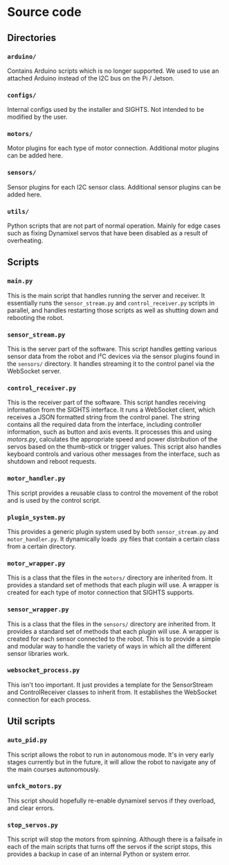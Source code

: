 # Source code

## Directories

### `arduino/`

Contains Arduino scripts which is no longer supported. We used to use an attached Arduino instead of the I2C bus on the Pi / Jetson.

### `configs/`

Internal configs used by the installer and SIGHTS. Not intended to be modified by the user.

### `motors/`

Motor plugins for each type of motor connection. Additional motor plugins can be added here.

### `sensors/`

Sensor plugins for each I2C sensor class. Additional sensor plugins can be added here.

### `utils/`

Python scripts that are not part of normal operation. Mainly for edge cases such as fixing Dynamixel servos that have been disabled as a result of overheating.

## Scripts

### `main.py`

This is the main script that handles running the server and receiver. It essentially runs the `sensor_stream.py` and `control_receiver.py` scripts in parallel, and handles restarting those scripts as well as shutting down and rebooting the robot.

### `sensor_stream.py`

This is the server part of the software. This script handles getting various sensor data from the robot and I²C devices via the sensor plugins found in the `sensors/` directory. It handles streaming it to the control panel via the WebSocket server.

### `control_receiver.py`

This is the receiver part of the software. This script handles receiving information from the SIGHTS interface. It runs a WebSocket client, which receives a JSON formatted string from the control panel. The string contains all the required data from the interface, including controller information, such as button and axis events. It processes this and using _motors.py_, calculates the appropriate speed and power distribution of the servos based on the thumb-stick or trigger values. This script also handles keyboard controls and various other messages from the interface, such as shutdown and reboot requests.

### `motor_handler.py`

This script provides a reusable class to control the movement of the robot and is used by the control script.

### `plugin_system.py`

This provides a generic plugin system used by both `sensor_stream.py` and `motor_handler.py`. It dynamically loads .py files that contain a certain class from a certain directory.

### `motor_wrapper.py`

This is a class that the files in the `motors/` directory are inherited from. It provides a standard set of methods that each plugin will use. A wrapper is created for each type of motor connection that SIGHTS supports.

### `sensor_wrapper.py`

This is a class that the files in the `sensors/` directory are inherited from. It provides a standard set of methods that each plugin will use. A wrapper is created for each sensor connected to the robot. This is to provide a simple and modular way to handle the variety of ways in which all the different sensor libraries work.

### `websocket_process.py`

This isn't too important. It just provides a template for the SensorStream and ControlReceiver classes to inherit from. It establishes the WebSocket connection for each process.

## Util scripts

### `auto_pid.py`

This script allows the robot to run in autonomous mode. It's in very early stages currently but in the future, it will allow the robot to navigate any of the main courses autonomously.

### `unfck_motors.py`

This script should hopefully re-enable dynamixel servos if they overload, and clear errors.

### `stop_servos.py`

This script will stop the motors from spinning. Although there is a failsafe in each of the main scripts that turns off the servos if the script stops, this provides a backup in case of an internal Python or system error.
